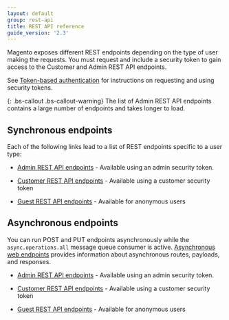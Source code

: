 ```yaml
---
layout: default
group: rest-api
title: REST API reference
guide_version: '2.3'
---
```


Magento exposes different REST endpoints depending on the type of user making the requests.
You must request and include a security token to gain access to the Customer and Admin REST API endpoints.

See [Token-based authentication][] for instructions on requesting and using security tokens.

{: .bs-callout .bs-callout-warning}
The list of Admin REST API endpoints contains a large number of endpoints and takes longer to load.

## Synchronous endpoints

Each of the following links lead to a list of REST endpoints specific to a user type:

* [Admin REST API endpoints]({{site.baseurl}}/redoc/2.3/admin-rest-api.html) - Available using an admin security token.

* [Customer REST API endpoints]({{site.baseurl}}/redoc/2.3/customer-rest-api.html) - Available using a customer security token

* [Guest REST API endpoints]({{site.baseurl}}/redoc/2.3/guest-rest-api.html) - Available for anonymous users

## Asynchronous endpoints

You can run POST and PUT endpoints asynchronously while the `async.operations.all` message queue consumer is active. [Asynchronous web endpoints]({{page.baseurl}}/rest/asynchronous-web-endpoints.html) provides information about asynchronous routes, payloads, and responses.

* [Admin REST API endpoints]({{site.baseurl}}/redoc/2.3/async-admin-rest-api.html) - Available using an admin security token.

* [Customer REST API endpoints]({{site.baseurl}}/redoc/2.3/async-customer-rest-api.html) - Available using a customer security token

* [Guest REST API endpoints]({{site.baseurl}}/redoc/2.3/async-guest-rest-api.html) - Available for anonymous users

[Token-based authentication]: {{page.baseurl}}/get-started/authentication/gs-authentication-token.html